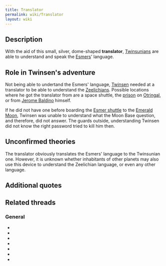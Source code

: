```yaml
---
title: Translator
permalink: wiki/Translator
layout: wiki
---
```


## Description

With the aid of this small, silver, dome-shaped **translator**,
[Twinsunians](Twinsun "wikilink") are able to understand and speak the
[Esmers](Esmer "wikilink")' language.

## Role in Twinsen's adventure

Not being able to undertand the Esmers' language,
[Twinsen](Twinsen "wikilink") needed at a translator to be able to
understand the [Zeelichians](Zeelich "wikilink"). Possible locations
where he got the translator from are a space shuttle, the
[prison](Otringal_prison "wikilink") on [Otringal](Otringal "wikilink"),
or from [Jerome Baldino](Jerome_Baldino "wikilink") himself.

If he did not have one before boarding the [Esmer
shuttle](Esmer_shuttle "wikilink") to the [Emerald
Moon](Emerald_Moon "wikilink"), Twinsen was unable to understand what
the Moon Base question, and therefore, did not answer. The guards
outside, understanding Twinsen did not know the right password tried to
kill him then.

## Unconfirmed theories

The translator obviously translates the Esmers' language to the
Twinsunian one. However, it is unknown whether inhabitants of other
planets may also use this device to understand the Zeelichian language,
or even any other language.

## Additional quotes

## Related threads

### General

- 

- 

- 

- 

- 

- 

- 
